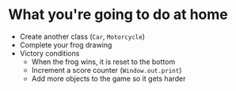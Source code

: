 # What you're going to do at home

- Create another class (`Car`, `Motorcycle`)
- Complete your frog drawing
- Victory conditions
  - When the frog wins, it is reset to the bottom
  - Increment a score counter (`Window.out.print`)
  - Add more objects to the game so it gets harder
